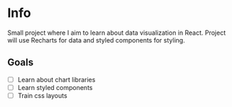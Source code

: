 # Info

Small project where I aim to learn about data visualization in React. Project will use Recharts for data and styled components for styling.

## Goals

- [ ] Learn about chart libraries
- [ ] Learn styled components
- [ ] Train css layouts